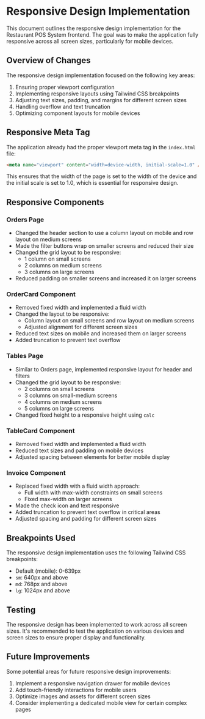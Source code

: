 # Responsive Design Implementation

This document outlines the responsive design implementation for the Restaurant POS System frontend. The goal was to make the application fully responsive across all screen sizes, particularly for mobile devices.

## Overview of Changes

The responsive design implementation focused on the following key areas:

1. Ensuring proper viewport configuration
2. Implementing responsive layouts using Tailwind CSS breakpoints
3. Adjusting text sizes, padding, and margins for different screen sizes
4. Handling overflow and text truncation
5. Optimizing component layouts for mobile devices

## Responsive Meta Tag

The application already had the proper viewport meta tag in the `index.html` file:

```html
<meta name="viewport" content="width=device-width, initial-scale=1.0" />
```

This ensures that the width of the page is set to the width of the device and the initial scale is set to 1.0, which is essential for responsive design.

## Responsive Components

### Orders Page

- Changed the header section to use a column layout on mobile and row layout on medium screens
- Made the filter buttons wrap on smaller screens and reduced their size
- Changed the grid layout to be responsive:
  - 1 column on small screens
  - 2 columns on medium screens
  - 3 columns on large screens
- Reduced padding on smaller screens and increased it on larger screens

### OrderCard Component

- Removed fixed width and implemented a fluid width
- Changed the layout to be responsive:
  - Column layout on small screens and row layout on medium screens
  - Adjusted alignment for different screen sizes
- Reduced text sizes on mobile and increased them on larger screens
- Added truncation to prevent text overflow

### Tables Page

- Similar to Orders page, implemented responsive layout for header and filters
- Changed the grid layout to be responsive:
  - 2 columns on small screens
  - 3 columns on small-medium screens
  - 4 columns on medium screens
  - 5 columns on large screens
- Changed fixed height to a responsive height using `calc`

### TableCard Component

- Removed fixed width and implemented a fluid width
- Reduced text sizes and padding on mobile devices
- Adjusted spacing between elements for better mobile display

### Invoice Component

- Replaced fixed width with a fluid width approach:
  - Full width with max-width constraints on small screens
  - Fixed max-width on larger screens
- Made the check icon and text responsive
- Added truncation to prevent text overflow in critical areas
- Adjusted spacing and padding for different screen sizes

## Breakpoints Used

The responsive design implementation uses the following Tailwind CSS breakpoints:

- Default (mobile): 0-639px
- `sm`: 640px and above
- `md`: 768px and above
- `lg`: 1024px and above

## Testing

The responsive design has been implemented to work across all screen sizes. It's recommended to test the application on various devices and screen sizes to ensure proper display and functionality.

## Future Improvements

Some potential areas for future responsive design improvements:

1. Implement a responsive navigation drawer for mobile devices
2. Add touch-friendly interactions for mobile users
3. Optimize images and assets for different screen sizes
4. Consider implementing a dedicated mobile view for certain complex pages